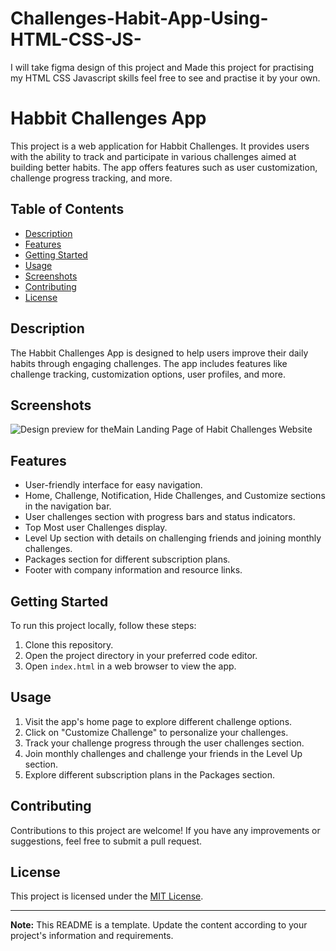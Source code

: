 # Challenges-Habit-App-Using-HTML-CSS-JS-
I will take figma design of this project and Made this project for practising my HTML CSS  Javascript skills feel free to see and practise it by your own.
# Habbit Challenges App

This project is a web application for Habbit Challenges. It provides users with the ability to track and participate in various challenges aimed at building better habits. The app offers features such as user customization, challenge progress tracking, and more.

## Table of Contents

- [Description](#description)
- [Features](#features)
- [Getting Started](#getting-started)
- [Usage](#usage)
- [Screenshots](#screenshots)
- [Contributing](#contributing)
- [License](#license)

## Description

The Habbit Challenges App is designed to help users improve their daily habits through engaging challenges. The app includes features like challenge tracking, customization options, user profiles, and more.

## Screenshots
![Design preview for theMain Landing Page of Habit Challenges Website](./design/desktop-preview.jpg)

## Features

- User-friendly interface for easy navigation.
- Home, Challenge, Notification, Hide Challenges, and Customize sections in the navigation bar.
- User challenges section with progress bars and status indicators.
- Top Most user Challenges display.
- Level Up section with details on challenging friends and joining monthly challenges.
- Packages section for different subscription plans.
- Footer with company information and resource links.

## Getting Started

To run this project locally, follow these steps:

1. Clone this repository.
2. Open the project directory in your preferred code editor.
3. Open `index.html` in a web browser to view the app.

## Usage

1. Visit the app's home page to explore different challenge options.
2. Click on "Customize Challenge" to personalize your challenges.
3. Track your challenge progress through the user challenges section.
4. Join monthly challenges and challenge your friends in the Level Up section.
5. Explore different subscription plans in the Packages section.



## Contributing

Contributions to this project are welcome! If you have any improvements or suggestions, feel free to submit a pull request.

## License

This project is licensed under the [MIT License](LICENSE).

---

**Note:** This README is a template. Update the content according to your project's information and requirements.
